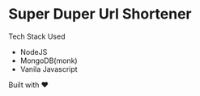# Super Duper Url Shortener

Tech Stack Used

- NodeJS
- MongoDB(monk)
- Vanila Javascript

Built with ❤️

